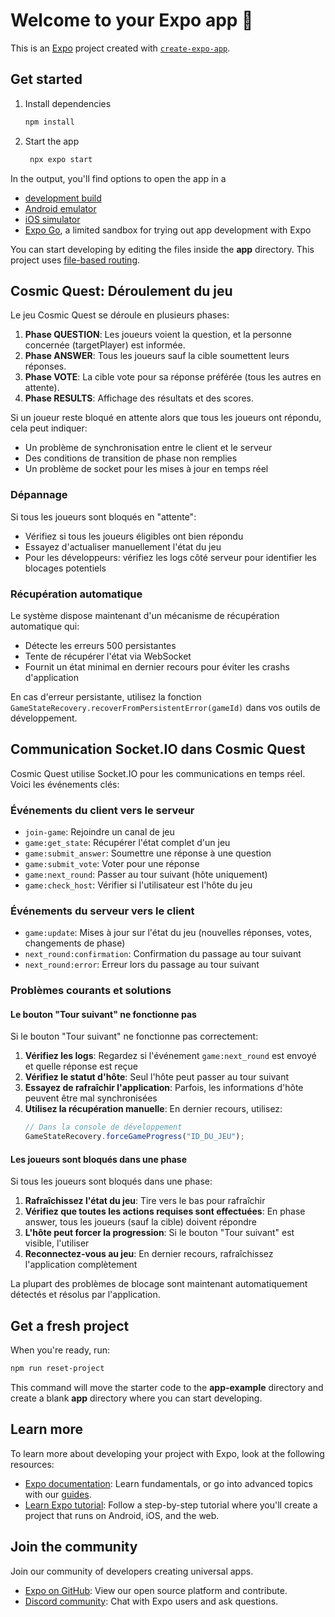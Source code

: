# Welcome to your Expo app 👋

This is an [Expo](https://expo.dev) project created with [`create-expo-app`](https://www.npmjs.com/package/create-expo-app).

## Get started

1. Install dependencies

   ```bash
   npm install
   ```

2. Start the app

   ```bash
    npx expo start
   ```

In the output, you'll find options to open the app in a

- [development build](https://docs.expo.dev/develop/development-builds/introduction/)
- [Android emulator](https://docs.expo.dev/workflow/android-studio-emulator/)
- [iOS simulator](https://docs.expo.dev/workflow/ios-simulator/)
- [Expo Go](https://expo.dev/go), a limited sandbox for trying out app development with Expo

You can start developing by editing the files inside the **app** directory. This project uses [file-based routing](https://docs.expo.dev/router/introduction).

## Cosmic Quest: Déroulement du jeu

Le jeu Cosmic Quest se déroule en plusieurs phases:

1. **Phase QUESTION**: Les joueurs voient la question, et la personne concernée (targetPlayer) est informée.
2. **Phase ANSWER**: Tous les joueurs sauf la cible soumettent leurs réponses.
3. **Phase VOTE**: La cible vote pour sa réponse préférée (tous les autres en attente).
4. **Phase RESULTS**: Affichage des résultats et des scores.

Si un joueur reste bloqué en attente alors que tous les joueurs ont répondu, cela peut indiquer:

- Un problème de synchronisation entre le client et le serveur
- Des conditions de transition de phase non remplies
- Un problème de socket pour les mises à jour en temps réel

### Dépannage

Si tous les joueurs sont bloqués en "attente":

- Vérifiez si tous les joueurs éligibles ont bien répondu
- Essayez d'actualiser manuellement l'état du jeu
- Pour les développeurs: vérifiez les logs côté serveur pour identifier les blocages potentiels

### Récupération automatique

Le système dispose maintenant d'un mécanisme de récupération automatique qui:

- Détecte les erreurs 500 persistantes
- Tente de récupérer l'état via WebSocket
- Fournit un état minimal en dernier recours pour éviter les crashs d'application

En cas d'erreur persistante, utilisez la fonction `GameStateRecovery.recoverFromPersistentError(gameId)`
dans vos outils de développement.

## Communication Socket.IO dans Cosmic Quest

Cosmic Quest utilise Socket.IO pour les communications en temps réel. Voici les événements clés:

### Événements du client vers le serveur

- `join-game`: Rejoindre un canal de jeu
- `game:get_state`: Récupérer l'état complet d'un jeu
- `game:submit_answer`: Soumettre une réponse à une question
- `game:submit_vote`: Voter pour une réponse
- `game:next_round`: Passer au tour suivant (hôte uniquement)
- `game:check_host`: Vérifier si l'utilisateur est l'hôte du jeu

### Événements du serveur vers le client

- `game:update`: Mises à jour sur l'état du jeu (nouvelles réponses, votes, changements de phase)
- `next_round:confirmation`: Confirmation du passage au tour suivant
- `next_round:error`: Erreur lors du passage au tour suivant

### Problèmes courants et solutions

#### Le bouton "Tour suivant" ne fonctionne pas

Si le bouton "Tour suivant" ne fonctionne pas correctement:

1. **Vérifiez les logs**: Regardez si l'événement `game:next_round` est envoyé et quelle réponse est reçue
2. **Vérifiez le statut d'hôte**: Seul l'hôte peut passer au tour suivant
3. **Essayez de rafraîchir l'application**: Parfois, les informations d'hôte peuvent être mal synchronisées
4. **Utilisez la récupération manuelle**: En dernier recours, utilisez:
   ```js
   // Dans la console de développement
   GameStateRecovery.forceGameProgress("ID_DU_JEU");
   ```

#### Les joueurs sont bloqués dans une phase

Si tous les joueurs sont bloqués dans une phase:

1. **Rafraîchissez l'état du jeu**: Tire vers le bas pour rafraîchir
2. **Vérifiez que toutes les actions requises sont effectuées**: En phase answer, tous les joueurs (sauf la cible) doivent répondre
3. **L'hôte peut forcer la progression**: Si le bouton "Tour suivant" est visible, l'utiliser
4. **Reconnectez-vous au jeu**: En dernier recours, rafraîchissez l'application complètement

La plupart des problèmes de blocage sont maintenant automatiquement détectés et résolus par l'application.

## Get a fresh project

When you're ready, run:

```bash
npm run reset-project
```

This command will move the starter code to the **app-example** directory and create a blank **app** directory where you can start developing.

## Learn more

To learn more about developing your project with Expo, look at the following resources:

- [Expo documentation](https://docs.expo.dev/): Learn fundamentals, or go into advanced topics with our [guides](https://docs.expo.dev/guides).
- [Learn Expo tutorial](https://docs.expo.dev/tutorial/introduction/): Follow a step-by-step tutorial where you'll create a project that runs on Android, iOS, and the web.

## Join the community

Join our community of developers creating universal apps.

- [Expo on GitHub](https://github.com/expo/expo): View our open source platform and contribute.
- [Discord community](https://chat.expo.dev): Chat with Expo users and ask questions.
